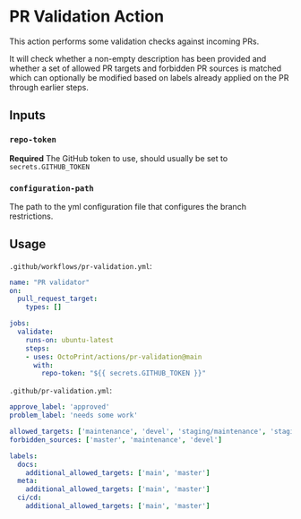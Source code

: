 # PR Validation Action

This action performs some validation checks against incoming PRs.

It will check whether a non-empty description has been provided and
whether a set of allowed PR targets and forbidden PR sources is matched
which can optionally be modified based on labels already applied on
the PR through earlier steps.

## Inputs

### `repo-token`

**Required** The GitHub token to use, should usually be set to `secrets.GITHUB_TOKEN`

### `configuration-path`

The path to the yml configuration file that configures the branch restrictions.

## Usage

`.github/workflows/pr-validation.yml`:

```yaml
name: "PR validator"
on:
  pull_request_target:
    types: []

jobs:
  validate:
    runs-on: ubuntu-latest
    steps:
    - uses: OctoPrint/actions/pr-validation@main
      with:
        repo-token: "${{ secrets.GITHUB_TOKEN }}"
```

`.github/pr-validation.yml`:

```yaml
approve_label: 'approved'
problem_label: 'needs some work'

allowed_targets: ['maintenance', 'devel', 'staging/maintenance', 'staging/devel']
forbidden_sources: ['master', 'maintenance', 'devel']

labels:
  docs:
    additional_allowed_targets: ['main', 'master']
  meta:
    additional_allowed_targets: ['main', 'master']
  ci/cd:
    additional_allowed_targets: ['main', 'master']
```
